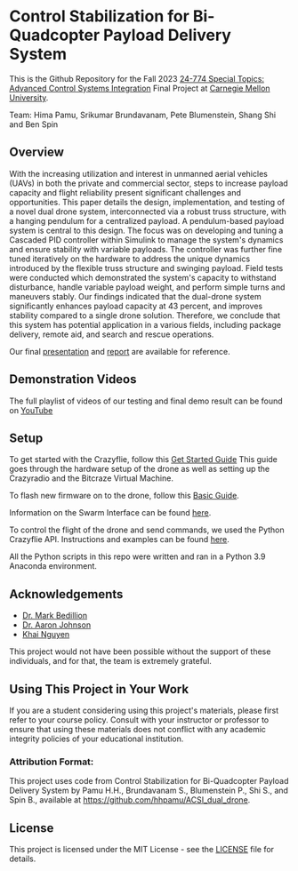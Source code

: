 # Control Stabilization for Bi-Quadcopter Payload Delivery System

This is the Github Repository for the Fall 2023 <a href="https://www.meche.engineering.cmu.edu/education/courses/24-774.html" target="_blank">24-774 Special Topics: Advanced Control Systems Integration</a> Final Project at <a href="https://www.cmu.edu/" target="_blank">Carnegie Mellon University</a>.

Team: Hima Pamu, Srikumar Brundavanam, Pete Blumenstein, Shang Shi and Ben Spin

## Overview
With the increasing utilization and interest in unmanned aerial vehicles (UAVs) in both the private and commercial sector, steps to increase payload capacity and flight reliability present significant challenges and opportunities. This paper details the design, implementation, and testing of a novel dual drone system, interconnected via a robust truss structure, with a hanging pendulum for a centralized payload. A pendulum-based payload system is central to this design. The focus was on developing and tuning a Cascaded PID controller within Simulink to manage the system's dynamics and ensure stability with variable payloads. The controller was further fine tuned iteratively on the hardware to address the unique dynamics introduced by the flexible truss structure and swinging payload. Field tests were conducted which demonstrated the system's capacity to withstand disturbance, handle variable payload weight, and perform simple turns and maneuvers stably. Our findings indicated that the dual-drone system significantly enhances payload capacity at 43 percent, and improves stability compared to a single drone solution. Therefore, we conclude that this system has potential application in a various fields, including package delivery, remote aid, and search and rescue operations. 

Our final <a href="https://github.com/hhpamu/ACSI_dual_drone/blob/main/Final%20Project%20Presentation.pdf" target="_blank">presentation</a> and <a href="https://github.com/hhpamu/ACSI_dual_drone/blob/main/Final%20Project%20Presentation.pdf" target="_blank">report</a> are available for reference. 

## Demonstration Videos
The full playlist of videos of our testing and final demo result can be found on <a href="https://www.youtube.com/playlist?list=PLhjMVMo-iKefzUKCguJFhuCKCUdmlcipk" target="_blank">YouTube</a> 

## Setup
To get started with the Crazyflie, follow this [Get Started Guide](https://www.bitcraze.io/documentation/tutorials/getting-started-with-crazyflie-2-x/) This guide goes through the hardware setup of the drone as well as setting up the Crazyradio and the Bitcraze Virtual Machine.

To flash new firmware on to the drone, follow this [Basic Guide](https://www.bitcraze.io/documentation/tutorials/getting-started-with-development/#new-fw).

Information on the Swarm Interface can be found [here](https://www.bitcraze.io/documentation/repository/crazyflie-lib-python/master/user-guides/sbs_swarm_interface/).

To control the flight of the drone and send commands, we used the Python Crazyflie API. Instructions and examples can be found [here](https://www.bitcraze.io/documentation/repository/crazyflie-lib-python/master/user-guides/python_api/).

All the Python scripts in this repo were written and ran in a Python 3.9 Anaconda environment.

## Acknowledgements
- <a href="https://www.andrew.cmu.edu/user/capn/" target="_blank">Dr. Mark Bedillion</a>
- <a href="https://www.andrew.cmu.edu/user/amj1/" target="_blank">Dr. Aaron Johnson</a> 
- <a href="mailto:xkhai@cmu.edu">Khai Nguyen</a>

This project would not have been possible without the support of these individuals, and for that, the team is extremely grateful.

## Using This Project in Your Work
<!--
If you wish to use any part of this project's code or resources in your own work, please adhere to the following guidelines:

1. **Proper Attribution**:
   - You must give appropriate credit to this project and its authors.
   - Mention by name all current authors of this project.
   - Provide a link back to the original repository of this project.
   - The attribution should be in a manner consistent with the MIT License under which this project is released.

2. **For Students**:
-->
If you are a student considering using this project's materials, please first refer to your course policy.
Consult with your instructor or professor to ensure that using these materials does not conflict with any academic integrity policies of your educational institution.

### Attribution Format:
This project uses code from Control Stabilization for Bi-Quadcopter Payload Delivery System by Pamu H.H., Brundavanam S., Blumenstein P., Shi S., and Spin B., available at https://github.com/hhpamu/ACSI_dual_drone.


## License
This project is licensed under the MIT License - see the [LICENSE](https://github.com/hhpamu/ACSI_dual_drone/blob/main/LICENSE) file for details.


